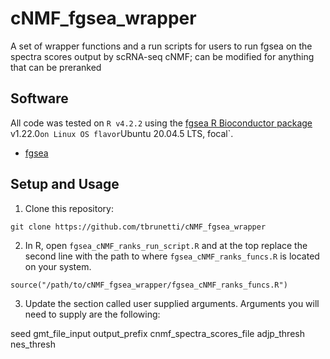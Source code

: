 # cNMF_fgsea_wrapper
A set of wrapper functions and a run scripts for users to run fgsea on the spectra scores output by scRNA-seq cNMF; can be modified for anything that can be preranked

## Software  
All code was tested on `R v4.2.2` using the [fgsea R Bioconductor package](https://bioconductor.org/packages/release/bioc/html/fgsea.html)  v1.22.0` on Linux OS flavor `Ubuntu 20.04.5 LTS, focal`.  

* [fgsea](https://bioconductor.org/packages/release/bioc/html/fgsea.html)  

## Setup and Usage  

1.  Clone this repository:  
```
git clone https://github.com/tbrunetti/cNMF_fgsea_wrapper  
```
2.  In R, open `fgsea_cNMF_ranks_run_script.R` and at the top replace the second line with the path to where `fgsea_cNMF_ranks_funcs.R` is located on your system.  
```{r}
source("/path/to/cNMF_fgsea_wrapper/fgsea_cNMF_ranks_funcs.R")
```

3. Update the section called user supplied arguments.  Arguments you will need to supply are the following:  

seed
gmt_file_input
output_prefix
cnmf_spectra_scores_file
adjp_thresh
nes_thresh


